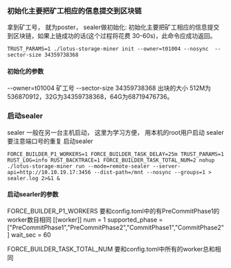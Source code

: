 ### 初始化主要把矿工相应的信息提交到区块链
拿到矿工号， 就为poster， sealer做初始化: 
初始化主要把矿工相应的信息提交到区块链，如果上链成功的话(这个过程将花费 30-60s)，此命令应成功返回。
```
TRUST_PARAMS=1 ./lotus-storage-miner init --owner=t01004 --nosync  --sector-size 34359738368
```
#### 初始化的参数
--owner=t01004 矿工号
--sector-size 34359738368 出块的大小
512M为536870912，32G为34359738368，64G为68719476736。


### 启动sealer
sealer 一般在另一台主机启动， 这里为学习方便， 用本机的root用户启动 sealer
要注意端口号的重复
启动sealer
```
FORCE_BUILDER_P1_WORKERS=1 FORCE_BUILDER_TASK_DELAY=25m TRUST_PARAMS=1 RUST_LOG=info RUST_BACKTRACE=1 FORCE_BUILDER_TASK_TOTAL_NUM=2 nohup ./lotus-storage-miner run --mode=remote-sealer --server-api=http://10.10.19.17:3456 --dist-path=/mnt --nosync --groups=1 > sealer.log 2>&1 &
```

#### 启动searler的参数
FORCE_BUILDER_P1_WORKERS 要和config.toml中的有PreCommitPhase1的worker数目相同
[[worker]]
num = 1
supported_phase = ["PreCommitPhase1","PreCommitPhase2","CommitPhase1","CommitPhase2"]
wait_sec = 60

FORCE_BUILDER_TASK_TOTAL_NUM 要和config.toml中所有的worker总和相同
